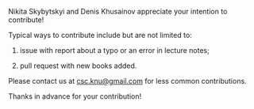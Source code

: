 Nikita Skybytskyi and Denis Khusainov appreciate your intention to contribute!

Typical ways to contribute include but are not limited to:

1. issue with report about a typo or an error in lecture notes;

2. pull request with new books added.

Please contact us at csc.knu@gmail.com for less common contributions.

Thanks in advance for your contribution!
